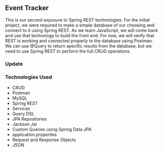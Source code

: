 ## Event Tracker

This is our second exposure to Spring REST technologies. For the initial project, we were required to make a simple database of our choosing and connect to it using Spring REST. As we learn JavaScript, we will come back and use that technology to build the front end. For now, we will verify that REST is working and connected properly to the database using Postman. We can use @Query to return specific results from the database, but we need to use Spring REST to perform the full CRUD operations.

### Update

### Technologies Used
* CRUD
* Postman
* MySQL
* Spring REST
* Services
* Query DSL
* JPA Repositories
* Jackson Jar
* Custom Queries using Spring Data JPA
* application.properties
* Request and Response Objects
* JSON
